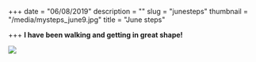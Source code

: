+++
date = "06/08/2019"
description = ""
slug = "junesteps"
thumbnail = "/media/mysteps_june9.jpg"
title = "June steps"

+++
**I have been walking and getting in great shape!**

![](/media/mysteps_june9.jpg)